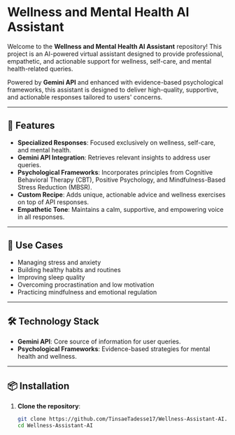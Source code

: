 # **Wellness and Mental Health AI Assistant**  

Welcome to the **Wellness and Mental Health AI Assistant** repository! This project is an AI-powered virtual assistant designed to provide professional, empathetic, and actionable support for wellness, self-care, and mental health-related queries.  

Powered by **Gemini API** and enhanced with evidence-based psychological frameworks, this assistant is designed to deliver high-quality, supportive, and actionable responses tailored to users' concerns.  

---

## 🌟 **Features**  

- **Specialized Responses**: Focused exclusively on wellness, self-care, and mental health.  
- **Gemini API Integration**: Retrieves relevant insights to address user queries.  
- **Psychological Frameworks**: Incorporates principles from Cognitive Behavioral Therapy (CBT), Positive Psychology, and Mindfulness-Based Stress Reduction (MBSR).  
- **Custom Recipe**: Adds unique, actionable advice and wellness exercises on top of API responses.  
- **Empathetic Tone**: Maintains a calm, supportive, and empowering voice in all responses.  

---

## 🎯 **Use Cases**  

- Managing stress and anxiety  
- Building healthy habits and routines  
- Improving sleep quality  
- Overcoming procrastination and low motivation  
- Practicing mindfulness and emotional regulation  

---

## 🛠️ **Technology Stack**  

- **Gemini API**: Core source of information for user queries.  
- **Psychological Frameworks**: Evidence-based strategies for mental health and wellness.  

---

## 📦 **Installation**  

1. **Clone the repository**:  
   ```bash  
   git clone https://github.com/TinsaeTadesse17/Wellness-Assistant-AI.git 
   cd Wellness-Assistant-AI 
